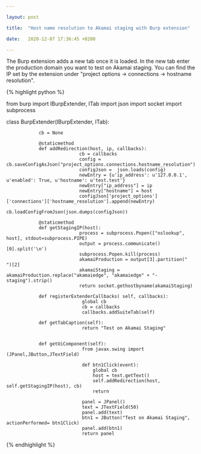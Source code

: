 ```yaml
---

layout: post

title:  "Host name resolution to Akamai staging with Burp extension"

date:   2020-12-07 17:36:45 +0200

---
```


The Burp extension adds a new tab once it is loaded. In the new tab enter the production domain you want to test on Akamai staging. You can find the IP set by the extension under "project options -> connections -> hostname resolution".



{% highlight python %}

from burp import IBurpExtender, ITab
import json
import socket
import subprocess


class BurpExtender(IBurpExtender, ITab):

                cb = None
                
                @staticmethod
                def addRedirection(host, ip, callbacks):
                               cb = callbacks
                               config = cb.saveConfigAsJson("project_options.connections.hostname_resolution") 
                               configJson =  json.loads(config)
                               newEntry = {u'ip_address': u'127.0.0.1', u'enabled': True, u'hostname': u'test.test'}
                               newEntry["ip_address"] = ip
                               newEntry["hostname"] = host
                               configJson['project_options']['connections']['hostname_resolution'].append(newEntry)
                               cb.loadConfigFromJson(json.dumps(configJson))
                
                @staticmethod
                def getStagingIP(host):
                               process = subprocess.Popen(["nslookup", host], stdout=subprocess.PIPE)
                               output = process.communicate()[0].split('\n')
                               subprocess.Popen.kill(process)
                               akamaiProduction = output[3].partition("    ")[2]
                               akamaiStaging =  akamaiProduction.replace("akamaiedge", "akamaiedge" + "-staging").strip()
                               return socket.gethostbyname(akamaiStaging)
                
                def registerExtenderCallbacks( self, callbacks):
                                global cb
                                cb = callbacks
                                callbacks.addSuiteTab(self) 
                                
                def getTabCaption(self):
                                return "Test on Akamai Staging"
                
           
                def getUiComponent(self):
                                from javax.swing import (JPanel,JButton,JTextField)
                                
                                def btn1Click(event):
                                    global cb
                                    host = text.getText()
                                    self.addRedirection(host, self.getStagingIP(host), cb)
                                    return
                                    
                                panel = JPanel()
                                text = JTextField(50) 
                                panel.add(text) 
                                btn1 = JButton("Test on Akamai Staging", actionPerformed= btn1Click)
                                panel.add(btn1)
                                return panel

{% endhighlight %}

